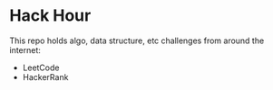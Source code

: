 # Hack Hour
This repo holds algo, data structure, etc challenges from around the internet:
- LeetCode
- HackerRank
